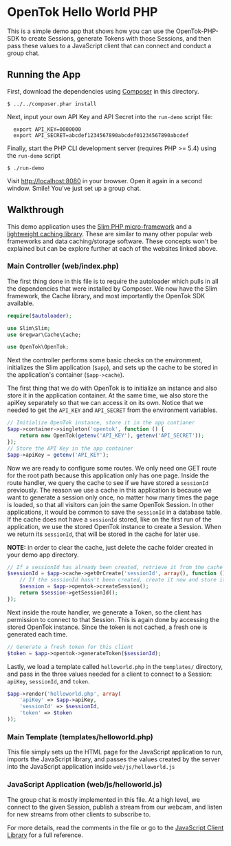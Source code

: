 # OpenTok Hello World PHP

This is a simple demo app that shows how you can use the OpenTok-PHP-SDK to create Sessions,
generate Tokens with those Sessions, and then pass these values to a JavaScript client that can
connect and conduct a group chat.

## Running the App

First, download the dependencies using [Composer](http://getcomposer.org) in this directory.

```
$ ../../composer.phar install
```

Next, input your own API Key and API Secret into the `run-demo` script file:

```
  export API_KEY=0000000
  export API_SECRET=abcdef1234567890abcdef01234567890abcdef
```

Finally, start the PHP CLI development server (requires PHP >= 5.4) using the `run-demo` script

```
$ ./run-demo
```

Visit <http://localhost:8080> in your browser. Open it again in a second window. Smile! You've just
set up a group chat.

## Walkthrough

This demo application uses the [Slim PHP micro-framework](http://www.slimframework.com/) and
a [lightweight caching library](https://github.com/Gregwar/Cache). These are similar to many other
popular web frameworks and data caching/storage software. These concepts won't be explained but can
be explore further at each of the websites linked above.

### Main Controller (web/index.php)

The first thing done in this file is to require the autoloader which pulls in all the dependencies
that were installed by Composer. We now have the Slim framework, the Cache library, and most
importantly the OpenTok SDK available.

```php
require($autoloader);

use Slim\Slim;
use Gregwar\Cache\Cache;

use OpenTok\OpenTok;
```

Next the controller performs some basic checks on the environment, initializes the Slim application
(`$app`), and sets up the cache to be stored in the application's container (`$app->cache`).

The first thing that we do with OpenTok is to initialize an instance and also store it in the
application container. At the same time, we also store the apiKey separately so that we can access
it on its own. Notice that we needed to get the `API_KEY` and `API_SECRET` from the environment
variables.

```php
// Initialize OpenTok instance, store it in the app contianer
$app->container->singleton('opentok', function () {
    return new OpenTok(getenv('API_KEY'), getenv('API_SECRET'));
});
// Store the API Key in the app container
$app->apiKey = getenv('API_KEY');
```

Now we are ready to configure some routes. We only need one GET route for the root path because this
application only has one page. Inside the route handler, we query the cache to see if we have stored
a `sessionId` previously. The reason we use a cache in this application is because we want to generate
a session only once, no matter how many times the page is loaded, so that all visitors can join the
same OpenTok Session. In other applications, it would be common to save the `sessionId` in a database
table. If the cache does not have a `sessionId` stored, like on the first run of the application, we
use the stored OpenTok instance to create a Session. When we return its `sessionId`, that will be
stored in the cache for later use.

**NOTE:** in order to clear the cache, just delete the cache folder created in your demo app directory.

```php
// If a sessionId has already been created, retrieve it from the cache
$sessionId = $app->cache->getOrCreate('sessionId', array(), function () use ($app) {
    // If the sessionId hasn't been created, create it now and store it
    $session = $app->opentok->createSession();
    return $session->getSessionId();
});
```

Next inside the route handler, we generate a Token, so the client has permission to connect to that
Session. This is again done by accessing the stored OpenTok instance. Since the token is not cached,
a fresh one is generated each time.

```php
// Generate a fresh token for this client
$token = $app->opentok->generateToken($sessionId);
```

Lastly, we load a template called `helloworld.php` in the `templates/` directory, and pass in the
three values needed for a client to connect to a Session: `apiKey`, `sessionId`, and `token`.

```php
$app->render('helloworld.php', array(
    'apiKey' => $app->apiKey,
    'sessionId' => $sessionId,
    'token' => $token
));
```

### Main Template (templates/helloworld.php)

This file simply sets up the HTML page for the JavaScript application to run, imports the
JavaScript library, and passes the values created by the server into the JavaScript application
inside `web/js/helloworld.js`

### JavaScript Application (web/js/helloworld.js)

The group chat is mostly implemented in this file. At a high level, we connect to the given
Session, publish a stream from our webcam, and listen for new streams from other clients to
subscribe to.

For more details, read the comments in the file or go to the
[JavaScript Client Library](http://tokbox.com/opentok/libraries/client/js/) for a full reference.
